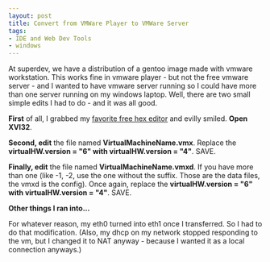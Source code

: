 ```yaml
---
layout: post
title: Convert from VMWare Player to VMWare Server
tags:
- IDE and Web Dev Tools
- windows
---
```

At superdev, we have a distribution of a gentoo image made with vmware workstation.  This works fine in vmware player - but not the free vmware server - and I wanted to have vmware server running so I could have more than one server running on my windows laptop.  Well, there are two small simple edits I had to do - and it was all good.

**First** of all, I grabbed my [favorite free hex editor](http://www.chmaas.handshake.de/delphi/freeware/xvi32/xvi32.htm) and evilly smiled.  **Open XVI32**.

**Second, edit** the file named **VirtualMachineName.vmx**.  Replace the **virtualHW.version = "6" with virtualHW.version = "4"**.  SAVE.

**Finally, edit** the file named **VirtualMachineName.vmxd**.  If you have more than one (like -1, -2, use the one without the suffix.  Those are the data files, the vmxd is the config).  Once again, replace the **virtualHW.version = "6" with virtualHW.version = "4"**.  SAVE.

**Other things I ran into...**

For whatever reason, my eth0 turned into eth1 once I transferred.  So I had to do that modification.  (Also, my dhcp on my network stopped responding to the vm, but I changed it to NAT anyway - because I wanted it as a local connection anyways.)
